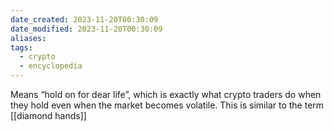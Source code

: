 ```yaml
---
date_created: 2023-11-20T00:30:09
date_modified: 2023-11-20T00:30:09
aliases: 
tags:
  - crypto
  - encyclopedia
---
```

Means “hold on for dear life”, which is exactly what crypto traders do when they hold even when the market becomes volatile. This is similar to the term [[diamond hands]]


